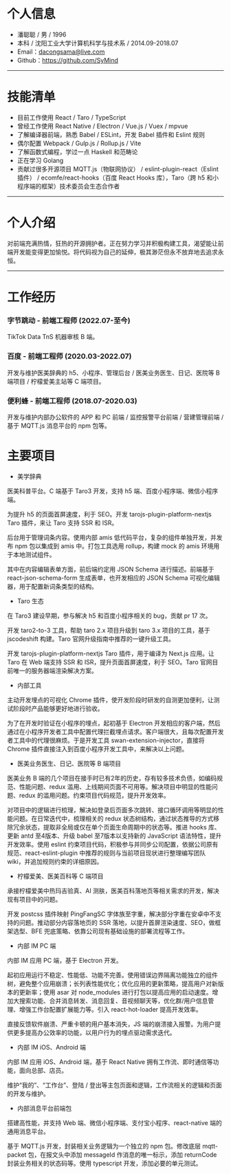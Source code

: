 # 个人信息

* 潘聪聪 / 男 / 1996
* 本科 / 沈阳工业大学计算机科学与技术系 / 2014.09-2018.07
* Email：<dacongsama@live.com>
* Github：<https://github.com/SyMind>

---

# 技能清单

* 目前工作使用 React / Taro / TypeScript
* 曾经工作使用 React Native / Electron / Vue.js / Vuex / mpvue
* 了解编译器前端，熟悉 Babel / ESLint，开发 Babel 插件和 Eslint 规则
* 偶尔配置 Webpack / Gulp.js / Rollup.js / Vite
* 了解函数式编程，学过一点 Haskell 和范畴论
* 正在学习 Golang
* 贡献过很多开源项目 MQTT.js（物联网协议） / eslint-plugin-react（Eslint 插件） / ecomfe/react-hooks（百度 React Hooks 库），Taro（跨 h5 和小程序端的框架）技术委员会生态合作者

---

# 个人介绍

对前端充满热情，狂热的开源拥护者。正在努力学习并积极构建工具，渴望能让前端开发能变得更加愉悦。将代码视为自己的延伸，极其渺茫但永不放弃地去追求永恒。

---

# 工作经历

### 字节跳动 - 前端工程师 (2022.07-至今)

TikTok Data TnS 机器审核 B 端。

### 百度 - 前端工程师 (2020.03-2022.07)

开发与维护医美辞典的 h5、小程序、管理后台 / 医美业务医生、日记、医院等 B 端项目 / 柠檬爱美主站等 C 端项目。

### 便利蜂 - 前端工程师 (2018.07-2020.03)

开发与维护内部办公软件的 APP 和 PC 前端 / 监控报警平台前端 / 营建管理前端 / 基于 MQTT.js 消息平台的 npm 包等。

# 主要项目

* 美学辞典

医美科普平台。C 端基于 Taro3 开发，支持 h5 端、百度小程序端、微信小程序端。

为提升 h5 的页面首屏速度，利于 SEO。开发 tarojs-plugin-platform-nextjs Taro 插件，来让 Taro 支持 SSR 和 ISR。

后台用于管理词条内容。使用内部 amis 低代码平台，复杂的组件单独开发，并发布 npm 包以集成到 amis 中。打包工具选用 rollup，构建 mock 的 amis 环境用于本地测试组件。

其中在内容编辑表单方面，前后端约定用 JSON Schema 进行描述。前端基于 react-json-schema-form 生成表单，也开发相应的 JSON Schema 可视化编辑器，用于配置新词条类型的结构。

* Taro 生态

在 Taro3 建设早期，参与解决 h5 和百度小程序相关的 bug，贡献 pr 17 次。

开发 taro2-to-3 工具，帮助 taro 2.x 项目升级到 taro 3.x 项目的工具，基于 jscodeshift 构建。Taro 官网升级指南中推荐的一键升级工具。

开发 tarojs-plugin-platform-nextjs Taro 插件，用于编译为 Next.js 应用。让 Taro 在 Web 端支持 SSR 和 ISR，提升页面首屏速度，利于 SEO。Taro 官网目前唯一的服务器端渲染解决方案。

* 内部工具

主动开发埋点的可视化 Chrome 插件，使开发阶段时研发的自测更加便利，让测试阶段时产品能够更好地进行验收。

为了在开发时验证在小程序的埋点，起初基于 Electron 开发相应的客户端，然后通过在小程序开发者工具中配置代理拦截埋点请求。客户端很大，且每次配置开发者工具中的代理很麻烦。于是开发工具 swan-extension-injector，直接将 Chrome 插件直接注入到百度小程序开发工具中，来解决以上问题。

* 医美业务医生、日记、医院等 B 端项目

医美业务 B 端的几个项目在接手时已有2年的历史，存有较多技术负债，如编码规范、性能问题、redux 滥用、上线期间页面不可用等。解决项目中明显的性能问题、redux 的滥用问题。约束项目代码规范，提升开发效率。

对项目中的逻辑进行梳理，解决如登录后页面多次跳转、接口循环调用等明显的性能问题。在日常迭代中，梳理相关的 redux 状态树结构，通过状态推导的方式移除冗余状态，提取非全局或仅在单个页面生命周期中的状态等。推进 hooks 库、更新 antd 至4版本、升级 babel 至7版本以支持新的 JavaScript 语法特性，提升开发效率。使用 eslint 约束项目代码，积极参与并同步公司配置，依据公司原有规范、react-eslint-plugin 中推荐的规则与当前项目现状进行整理编写团队 wiki，并追加规则约束的详细原因。

* 柠檬爱美、医美百科等 C 端项目

承接柠檬爱美中热玛吉验真、AI 测肤，医美百科落地页等相关需求的开发，解决现有项目中的问题。

开发 postcss 插件映射 PingFangSC 字体族至字重，解决部分字重在安卓中不支持的问题。推动部分内容落地页的 SSR 落地，以提升首屏渲染速度、SEO，做框架选型、BFE 兜底策略、依靠公司现有基础设施的部署流程等工作。

* 内部 IM PC 端

内部 IM 应用 PC 端，基于 Electron 开发。

起初应用运行不稳定、性能低、功能不完善。使用错误边界隔离功能独立的组件树，避免整个应用崩溃；长列表性能优化；优化应用的更新策略，提高用户对新版本的更新率；使用 asar 对 node_modules 进行打包以提高应用的启动速度。增加大搜索功能、合并消息转发、消息回复、音视频聊天等，优化群/用户信息管理、增强工作台配置扩展能力等。引入 react-hot-loader 提高开发效率。

直接反馈软件崩溃、严重卡顿的用户基本消失，JS 端的崩溃接入报警。为用户提供更多提高办公效率的功能，以用户行为的埋点驱动需求迭代。

* 内部 IM iOS、Android 端

内部 IM 应用 iOS、Android 端，基于 React Native 拥有工作流、即时通信等功能，面向总部、店员。

维护“我的”、“工作台”、登陆 / 登出等主包页面和逻辑，工作流相关的逻辑和页面的开发与维护。

* 内部消息平台前端包

搭建高性能，并支持 Web 端、微信小程序端、支付宝小程序、react-native 端的通用消息平台。 

基于 MQTT.js 开发，封装相关业务逻辑为一个独立的 npm 包。修改底层 mqtt-packet 包，在报文头中添加 messageId 作消息的唯一标示，添加 returnCode 封装业务相关的状态码等。使用 typescript 开发，添加必要的单元测试。
